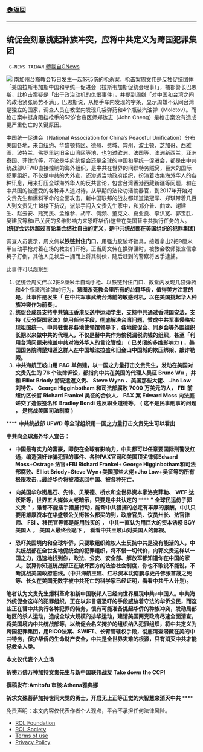 ###  [:house:返回](README.md)
---


## 统促会刻意挑起种族冲突，应将中共定义为跨国犯罪集团
` G-NEWS TAIWAN` [轉載自GNews](https://gnews.org/zh-hans/2551800/)

![](https://assets.gnews.org/wp-content/uploads/2022/05/SWIFT-LONG-ARM-RICO-ACT.jpg) 
南加州台裔教会15日发生一起1死5伤的枪杀案，枪击案周文伟是反独促统团体「美国拉斯韦加斯中国和平统一促进会（拉斯韦加斯促统会理事）」，橘郡警长巴恩斯，此枪击案疑是「出于政治动机的仇恨事件」，并提到周嫌「对中国和台湾之间的政治紧张局势不满」。巴恩斯说，从枪手车内发现的字条，显示周嫌不认同台湾是独立的国家，调查人员在教堂内发现几袋弹药和4个瓶装汽油弹（Molotov）。而枪击案中挺身阻挡枪手的52岁台裔医师郑达志（John Cheng）是枪击案没有造成更严重伤亡的关键原因。
 
中国统一促进会（National Association for China’s Peaceful Unification）分布美国各地，来自纽约、华盛顿特区、德州、费城、宾州、波士顿、芝加哥、西雅图、波特兰、佛罗里达旧金山湾区等地，也包过欧洲、法国等、澳洲新西兰，亚洲泰国、菲律宾等，不论是华府统促会还是全球的中国和平统一促进会，都是由中共统战部UFWD直接控制的海外组织，是中共在世界的间谍特务贼窝，巨大的国际犯罪组织，不仅是中共的大外宣，还渗透当地政府组织，扮演着收集海外华人的各种讯息，用来打压全球海外华人的反共言论，包含台湾香港西藏新疆等问题，和在中共国的被遭受的各种非人道对待，从早期的法轮功活摘器官，到2017年开始对文贵先生和爆料革命的全面攻击，新中国联邦的战友都知道梁冠军、郑琪带着几百人到文贵先生18楼下抗议，派杀手闯入文贵先生家中，和郑介普、曲龙、谢建生、赵云安、熊宪民、孟维参、胡平、何频、董克文、夏业良、李洪宽、郭宝胜、吴建民等和(已关闭的多维影响力来恐吓华侨)这些在美国替中共执行任务的人。**(统促会远远超过言论集会结社自由的定义，是中共统战部在美国组织的犯罪集团)**
 
调查人员表示，周文伟**以铁链封住门口**，用强力胶破坏锁具，接着拿出2把9厘米半自动手枪对着在场的教友们开枪，正当周文伟在换弹匣时，被教会牧师张宣信拿椅子打倒，其他人见状后一拥而上将其制伏，随后赶到的警察将凶手逮捕。
 
此事件可以观察到
 
1. 促统会周文伟以2把9厘米半自动手枪、以铁链封住门口、教堂内发现几袋弹药和4个瓶装汽油弹的行为，**意图杀死教会里所有的台籍华侨，**值得美方注意的是，此事件是发生**「** **在中共军事武统台湾前的敏感时机，以在美国挑起华人种族冲突作为前奏」。**
2. **统促会成员支持中共镇压香港反送中运动学生，支持中共通过香港国安法，支持《反分裂国家法》使用任何手段，彻底解决台湾问题，赞成中共军事侵略实现祖国统一。中共驻世界各地使领馆领导下，各地统促会、同乡会等外围组织长期以来做中共的代理人，不仅是替中共作为偷税漏税洗钱的组织，甚至「利用台湾问题来掩盖中共对海外华人的言论管控」** **(** **已关闭的多维影响力** **)** **，美国国务院清楚知道这群人在中国城法拉盛和旧金山中国城的欺压绑架、敲诈勒索。**
3. **中共海航王岐山用** **PAG** **单伟建，以一国之力量打击文贵先生，发动在美国对文贵先生的** **76** **个法律诉讼，都指向中共在美国的代理人吴征** **Bruno Wu** **，并和** **Elliot Briody** **游说遣返文贵、** **Steve Wynn** **、美国那些大佬、** **Jho Low** **刘特佐、** **George Higginbotham** **和司法部腐败** **7000** **万美元的人，** **FBI** **前纽约区长官** **Richard Frankel** **吴征的合伙人、** **PAX** **案** **Edward Moss** **向法庭递交了造假签名和** **Bradley Bondi** **违反职业道德等。** **(** **这不是民事刑事的问题** **，** **是挑战美国司法制度** **)**

**** **中共统战部** **UFWD** **等全球组织用一国之力量打击文贵先生可以看出**
 
**中共向全球海外华人宣告︰**

- **中国最有实力的富豪，即使在全球有影响力，中共都可以任意要国际刑警发红通，编造强奸诈骗犯罪的事件、各种PAX官司和美国顶尖律师Edward Moss+Ostrage 法官+FBI Richard Frankel+ George Higginbotham和司法部腐败、Elliot Briody**+**Steve Wyn+美国那些大佬+Jho Low+吴征等的所有极限攻击…最终华侨将被潜返回中国、被各种死亡。**

- **向美国华尔街黑石、先锋、贝莱德、桥水和全世界资本家洛克菲勒、** **WEF** **达沃斯等，世界五大媒体大老暗示，只要是中共认定的** **** **”** **全球民运份子郭文贵** **”** **，谁都不能插手猎捕行动，能帮中共猎捕的必定有丰厚的报酬，中共只要用雄厚资本在华盛顿公关街甚么都买的到，政府官员、议员州长、法官律师、** **FBI** **、移民官等都是能用钱买的** **，** **中共一直认为用巨大的资本诱惑** **BGY** **美国人** **，** **美国人最终会跪下** **，** **看看中共王岐山对美国人的鄙视。**

- **恐吓美国境内和全球华侨，只要敢组织维权人士反抗中共是没有能活的人，中共统战部在全世各地促统会的犯罪组织，将不惜一切代价，向郭文贵这样以一国之力，迅速地找到你，政法、公安、安全部、解放军都知道你在中国的家人，就算你知道统战部正在破坏西方的法治社会制度，你也不敢说不能说，不断挑战美国政府底线。(中共海航王建、红杉资本沈南鹏与史丹佛张首晟之死等、长久在美国无数字被中共死亡的科学家已经证明，看看中共千人计划)。**

**笔者认为文贵先生爆料革命和新中国联邦人已经向世界展现中共≠中国人。中共海外统促会这样的犯罪组织，正在以非言语恐吓的手段威胁着守法的华侨公民，而这些正在替中共执行各种犯罪的特务，很有可能准备挑起华侨的种族冲突，发动局部地区的杀人运动，造成全球大规模的排华运动，建请美国两党政府尽速全面清查，将美国境内中共统战部等，以统促会名义掩护的组织纳入犯罪组织，将中共定义为跨国犯罪集团，用RICO法案、SWIFT、长臂管辖权手段，彻底清查潜藏在美的中共特务，保护华侨的生命财产安全，中共是全世界灾难的根源，只有消灭中共才能拯救全人类。**
 
**本文仅代表个人立场**
 
**祈祷万佛万神加持文贵先生与新中国联邦战友** **Take down the CCP!**
 
**撰稿发布:Amitofu 审核:Athena雅典娜**
 
**祈求文殊菩萨加持世间大觉的勇士，开启无上正等正觉的大智慧来消灭中共** ****

免责声明：本文内容仅代表作者个人观点，平台不承担任何法律风险。
  
- [ROL Foundation](https://rolfoundation.org/)
- [ROL Society](https://rolsociety.org/)
- [Terms of use](https://gnews.org/terms-of-use-3/)
- [Privacy Policy](https://gnews.org/privacy-policy/)
